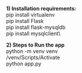 **1) Installation requirements:**\
pip install virtualenv\
pip install Flask\
pip install flask-mysqldb\
pip install mysqlclient\

**2) Steps to Run the app**\
python -m venv venv\
/venv/Scripts/Activate\
python app.py

